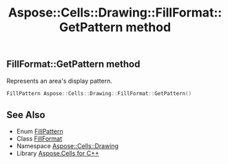 ﻿---
title: Aspose::Cells::Drawing::FillFormat::GetPattern method
linktitle: GetPattern
second_title: Aspose.Cells for C++ API Reference
description: 'Aspose::Cells::Drawing::FillFormat::GetPattern method. Represents an area''s display pattern in C++.'
type: docs
weight: 2600
url: /cpp/aspose.cells.drawing/fillformat/getpattern/
---
## FillFormat::GetPattern method


Represents an area's display pattern.

```cpp
FillPattern Aspose::Cells::Drawing::FillFormat::GetPattern()
```

## See Also

* Enum [FillPattern](../../fillpattern/)
* Class [FillFormat](../)
* Namespace [Aspose::Cells::Drawing](../../)
* Library [Aspose.Cells for C++](../../../)
